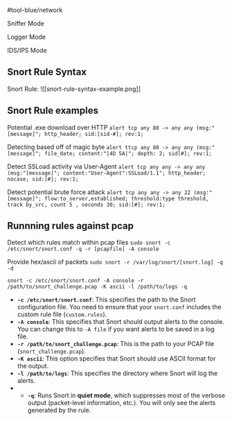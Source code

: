 #tool-blue/network 

Sniffer Mode

Logger Mode

IDS/IPS Mode 

## Snort Rule Syntax

Snort Rule:
![[snort-rule-syntax-example.png]]

## Snort Rule examples
Potential .exe download over HTTP
`alert tcp any 80 -> any any (msg:"[message]"; http_header; sid:[sid-#]; rev:1;`

Detecting based off of magic byte
`alert ttcp any 80 -> any any (msg:"[message]"; file_date; content:"|4D 5A|"; depth: 2; sid[#]; rev:1;`

Detect SSLoad activity via User-Agent
`alert tcp any any -> any any (msg:"[message]"; content:"User-Agent":SSLoad/1.1"; http_header; nocase; sid:[#]; rev:1;`

Detect potential brute force attack
`alert tcp any any -> any 22 (msg:"[message]"; flow:to_server,established; threshold:type threshold, track by_src, count 5 , seconds 30; sid:[#]; rev:1; `


## Runnning rules against pcap

Detect which rules match within pcap files
`sudo snort -c /etc/snort/snort.conf -q -r [pcapfile] -A console`

Provide hex/ascii of packets
`sudo snort -r /var/log/snort/[snort.log] -q -d` 

`snort -c /etc/snort/snort.conf -A console -r /path/to/snort_challenge.pcap -K ascii -l /path/to/logs -q`
- **`-c /etc/snort/snort.conf`**: This specifies the path to the Snort configuration file. You need to ensure that your `snort.conf` includes the custom rule file (`custom.rules`).
- **`-A console`**: This specifies that Snort should output alerts to the console. You can change this to `-A file` if you want alerts to be saved in a log file.
- **`-r /path/to/snort_challenge.pcap`**: This is the path to your PCAP file (`snort_challenge.pcap`).
- **`-K ascii`**: This option specifies that Snort should use ASCII format for the output.
- **`-l /path/to/logs`**: This specifies the directory where Snort will log the alerts.
- - **`-q`**: Runs Snort in **quiet mode**, which suppresses most of the verbose output (packet-level information, etc.). You will only see the alerts generated by the rule.